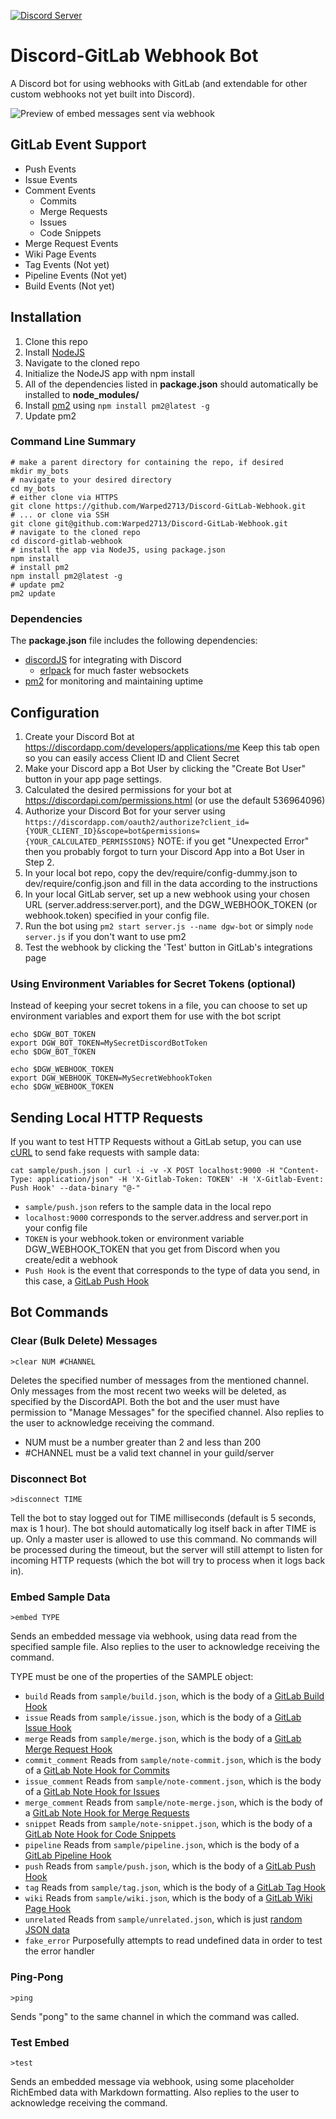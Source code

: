 [![Discord Server](https://discordapp.com/api/guilds/310097366759768065/embed.png)](https://discord.gg/tZWqhWd)

# Discord-GitLab Webhook Bot

A Discord bot for using webhooks with GitLab (and extendable for other custom webhooks not yet built into Discord).

![Preview of embed messages sent via webhook](preview.png "WebHook Embed Preview")

## GitLab Event Support
* Push Events
* Issue Events
* Comment Events
    * Commits
    * Merge Requests
    * Issues
    * Code Snippets
* Merge Request Events
* Wiki Page Events
* Tag Events (Not yet)
* Pipeline Events (Not yet)
* Build Events (Not yet)


## Installation

1. Clone this repo
2. Install [NodeJS](https://nodejs.org/en/download/)
3. Navigate to the cloned repo
4. Initialize the NodeJS app with npm install
5. All of the dependencies listed in **package.json** should automatically be installed to **node_modules/**
6. Install [pm2](http://pm2.keymetrics.io/) using `npm install pm2@latest -g`
7. Update pm2

### Command Line Summary

```
# make a parent directory for containing the repo, if desired
mkdir my_bots
# navigate to your desired directory
cd my_bots
# either clone via HTTPS
git clone https://github.com/Warped2713/Discord-GitLab-Webhook.git
# ... or clone via SSH
git clone git@github.com:Warped2713/Discord-GitLab-Webhook.git
# navigate to the cloned repo
cd discord-gitlab-webhook
# install the app via NodeJS, using package.json
npm install
# install pm2
npm install pm2@latest -g
# update pm2
pm2 update
```

### Dependencies

The **package.json** file includes the following dependencies:
* [discordJS](https://github.com/hydrabolt/discord.js/) for integrating with Discord
    * [erlpack](https://github.com/hammerandchisel/erlpack) for much faster websockets
* [pm2](http://pm2.keymetrics.io/docs/usage/quick-start/#cheat-sheet) for monitoring and maintaining uptime


## Configuration

1. Create your Discord Bot at https://discordapp.com/developers/applications/me Keep this tab open so you can easily access Client ID and Client Secret
2. Make your Discord app a Bot User by clicking the "Create Bot User" button in your app page settings.
3. Calculated the desired permissions for your bot at https://discordapi.com/permissions.html (or use the default 536964096)
4. Authorize your Discord Bot for your server using `https://discordapp.com/oauth2/authorize?client_id={YOUR_CLIENT_ID}&scope=bot&permissions={YOUR_CALCULATED_PERMISSIONS}` NOTE: if you get "Unexpected Error" then you probably forgot to turn your Discord App into a Bot User in Step 2.
5. In your local bot repo, copy the dev/require/config-dummy.json to dev/require/config.json and fill in the data according to the instructions
6. In your local GitLab server, set up a new webhook using your chosen URL (server.address:server.port), and the DGW_WEBHOOK_TOKEN (or webhook.token) specified in your config file.
7. Run the bot using `pm2 start server.js --name dgw-bot` or simply `node server.js` if you don't want to use pm2
8. Test the webhook by clicking the 'Test' button in GitLab's integrations page

### Using Environment Variables for Secret Tokens (optional)

Instead of keeping your secret tokens in a file, you can choose to set up environment variables and export them for use with the bot script

```
echo $DGW_BOT_TOKEN
export DGW_BOT_TOKEN=MySecretDiscordBotToken
echo $DGW_BOT_TOKEN

echo $DGW_WEBHOOK_TOKEN
export DGW_WEBHOOK_TOKEN=MySecretWebhookToken
echo $DGW_WEBHOOK_TOKEN
```

## Sending Local HTTP Requests

If you want to test HTTP Requests without a GitLab setup, you can use [cURL](https://curl.haxx.se/) to send fake requests with sample data:

```
cat sample/push.json | curl -i -v -X POST localhost:9000 -H "Content-Type: application/json" -H 'X-Gitlab-Token: TOKEN' -H 'X-Gitlab-Event: Push Hook' --data-binary "@-"
```

* `sample/push.json` refers to the sample data in the local repo
* `localhost:9000` corresponds to the server.address and server.port in your config file
* `TOKEN` is your webhook.token or environment variable DGW_WEBHOOK_TOKEN that you get from Discord when you create/edit a webhook
* `Push Hook` is the event that corresponds to the type of data you send, in this case, a [GitLab Push Hook](https://docs.gitlab.com/ce/user/project/integrations/webhooks.html#push-events)


## Bot Commands

### Clear (Bulk Delete) Messages

`>clear NUM #CHANNEL`

Deletes the specified number of messages from the mentioned channel.  Only messages from the most recent two weeks will be deleted, as specified by the DiscordAPI.  Both the bot and the user must have permission to "Manage Messages" for the specified channel.  Also replies to the user to acknowledge receiving the command.

* NUM must be a number greater than 2 and less than 200
* #CHANNEL must be a valid text channel in your guild/server


### Disconnect Bot

`>disconnect TIME`

Tell the bot to stay logged out for TIME milliseconds (default is 5 seconds, max is 1 hour).  The bot should automatically log itself back in after TIME is up.  Only a master user is allowed to use this command. No commands will be processed during the timeout, but the server will still attempt to listen for incoming HTTP requests (which the bot will try to process when it logs back in).


### Embed Sample Data

`>embed TYPE`

Sends an embedded message via webhook, using data read from the specified sample file. Also replies to the user to acknowledge receiving the command.

TYPE must be one of the properties of the SAMPLE object:
* `build`  Reads from `sample/build.json`, which is the body of a [GitLab Build Hook](https://docs.gitlab.com/ce/user/project/integrations/webhooks.html#build-events)
* `issue`  Reads from `sample/issue.json`, which is the body of a [GitLab Issue Hook](https://docs.gitlab.com/ce/user/project/integrations/webhooks.html#issues-events)
* `merge`  Reads from `sample/merge.json`, which is the body of a [GitLab Merge Request Hook](https://docs.gitlab.com/ce/user/project/integrations/webhooks.html#merge-request-events)
* `commit_comment`  Reads from `sample/note-commit.json`, which is the body of a [GitLab Note Hook for Commits](https://docs.gitlab.com/ce/user/project/integrations/webhooks.html#comment-on-commit)
* `issue_comment`  Reads from `sample/note-comment.json`, which is the body of a [GitLab Note Hook for Issues](https://docs.gitlab.com/ce/user/project/integrations/webhooks.html#comment-on-issue)
* `merge_comment`  Reads from `sample/note-merge.json`, which is the body of a [GitLab Note Hook for Merge Requests](https://docs.gitlab.com/ce/user/project/integrations/webhooks.html#comment-on-merge-request)
* `snippet`  Reads from `sample/note-snippet.json`, which is the body of a [GitLab Note Hook for Code Snippets](https://docs.gitlab.com/ce/user/project/integrations/webhooks.html#comment-on-code-snippet)
* `pipeline`  Reads from `sample/pipeline.json`, which is the body of a [GitLab Pipeline Hook](https://docs.gitlab.com/ce/user/project/integrations/webhooks.html#pipeline-events)
* `push`  Reads from `sample/push.json`, which is the body of a [GitLab Push Hook](https://docs.gitlab.com/ce/user/project/integrations/webhooks.html#push-events)
* `tag`  Reads from `sample/tag.json`, which is the body of a [GitLab Tag Hook](https://docs.gitlab.com/ce/user/project/integrations/webhooks.html#tag-events)
* `wiki`  Reads from `sample/wiki.json`, which is the body of a [GitLab Wiki Page Hook](https://docs.gitlab.com/ce/user/project/integrations/webhooks.html#wiki-page-events)
* `unrelated`  Reads from `sample/unrelated.json`, which is just [random JSON data](http://www.json-generator.com/)
* `fake_error`  Purposefully attempts to read undefined data in order to test the error handler


### Ping-Pong

`>ping`

Sends "pong" to the same channel in which the command was called.

### Test Embed

`>test`

Sends an embedded message via webhook, using some placeholder RichEmbed data with Markdown formatting. Also replies to the user to acknowledge receiving the command.
